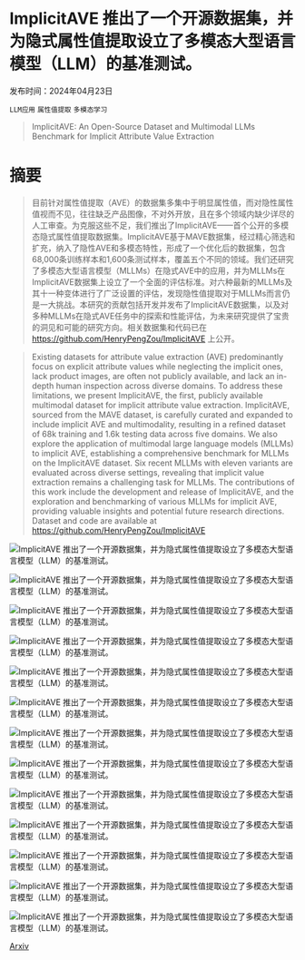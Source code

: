 # ImplicitAVE 推出了一个开源数据集，并为隐式属性值提取设立了多模态大型语言模型（LLM）的基准测试。

发布时间：2024年04月23日

`LLM应用` `属性值提取` `多模态学习`

> ImplicitAVE: An Open-Source Dataset and Multimodal LLMs Benchmark for Implicit Attribute Value Extraction

# 摘要

> 目前针对属性值提取（AVE）的数据集多集中于明显属性值，而对隐性属性值视而不见，往往缺乏产品图像，不对外开放，且在多个领域内缺少详尽的人工审查。为克服这些不足，我们推出了ImplicitAVE——首个公开的多模态隐式属性值提取数据集。ImplicitAVE基于MAVE数据集，经过精心筛选和扩充，纳入了隐性AVE和多模态特性，形成了一个优化后的数据集，包含68,000条训练样本和1,600条测试样本，覆盖五个不同的领域。我们还研究了多模态大型语言模型（MLLMs）在隐式AVE中的应用，并为MLLMs在ImplicitAVE数据集上设立了一个全面的评估标准。对六种最新的MLLMs及其十一种变体进行了广泛设置的评估，发现隐性值提取对于MLLMs而言仍是一大挑战。本研究的贡献包括开发并发布了ImplicitAVE数据集，以及对多种MLLMs在隐式AVE任务中的探索和性能评估，为未来研究提供了宝贵的洞见和可能的研究方向。相关数据集和代码已在 https://github.com/HenryPengZou/ImplicitAVE 上公开。

> Existing datasets for attribute value extraction (AVE) predominantly focus on explicit attribute values while neglecting the implicit ones, lack product images, are often not publicly available, and lack an in-depth human inspection across diverse domains. To address these limitations, we present ImplicitAVE, the first, publicly available multimodal dataset for implicit attribute value extraction. ImplicitAVE, sourced from the MAVE dataset, is carefully curated and expanded to include implicit AVE and multimodality, resulting in a refined dataset of 68k training and 1.6k testing data across five domains. We also explore the application of multimodal large language models (MLLMs) to implicit AVE, establishing a comprehensive benchmark for MLLMs on the ImplicitAVE dataset. Six recent MLLMs with eleven variants are evaluated across diverse settings, revealing that implicit value extraction remains a challenging task for MLLMs. The contributions of this work include the development and release of ImplicitAVE, and the exploration and benchmarking of various MLLMs for implicit AVE, providing valuable insights and potential future research directions. Dataset and code are available at https://github.com/HenryPengZou/ImplicitAVE

![ImplicitAVE 推出了一个开源数据集，并为隐式属性值提取设立了多模态大型语言模型（LLM）的基准测试。](../../..//opt/data/Projects/HuggingArxiv/paper_images/2404.15592/x1.png)

![ImplicitAVE 推出了一个开源数据集，并为隐式属性值提取设立了多模态大型语言模型（LLM）的基准测试。](../../..//opt/data/Projects/HuggingArxiv/paper_images/2404.15592/x2.png)

![ImplicitAVE 推出了一个开源数据集，并为隐式属性值提取设立了多模态大型语言模型（LLM）的基准测试。](../../..//opt/data/Projects/HuggingArxiv/paper_images/2404.15592/x3.png)

![ImplicitAVE 推出了一个开源数据集，并为隐式属性值提取设立了多模态大型语言模型（LLM）的基准测试。](../../..//opt/data/Projects/HuggingArxiv/paper_images/2404.15592/x4.png)

![ImplicitAVE 推出了一个开源数据集，并为隐式属性值提取设立了多模态大型语言模型（LLM）的基准测试。](../../..//opt/data/Projects/HuggingArxiv/paper_images/2404.15592/x5.png)

![ImplicitAVE 推出了一个开源数据集，并为隐式属性值提取设立了多模态大型语言模型（LLM）的基准测试。](../../..//opt/data/Projects/HuggingArxiv/paper_images/2404.15592/x6.png)

![ImplicitAVE 推出了一个开源数据集，并为隐式属性值提取设立了多模态大型语言模型（LLM）的基准测试。](../../..//opt/data/Projects/HuggingArxiv/paper_images/2404.15592/x7.png)

![ImplicitAVE 推出了一个开源数据集，并为隐式属性值提取设立了多模态大型语言模型（LLM）的基准测试。](../../..//opt/data/Projects/HuggingArxiv/paper_images/2404.15592/x8.png)

![ImplicitAVE 推出了一个开源数据集，并为隐式属性值提取设立了多模态大型语言模型（LLM）的基准测试。](../../..//opt/data/Projects/HuggingArxiv/paper_images/2404.15592/x9.png)

![ImplicitAVE 推出了一个开源数据集，并为隐式属性值提取设立了多模态大型语言模型（LLM）的基准测试。](../../..//opt/data/Projects/HuggingArxiv/paper_images/2404.15592/x10.png)

![ImplicitAVE 推出了一个开源数据集，并为隐式属性值提取设立了多模态大型语言模型（LLM）的基准测试。](../../..//opt/data/Projects/HuggingArxiv/paper_images/2404.15592/x11.png)

![ImplicitAVE 推出了一个开源数据集，并为隐式属性值提取设立了多模态大型语言模型（LLM）的基准测试。](../../..//opt/data/Projects/HuggingArxiv/paper_images/2404.15592/x12.png)

![ImplicitAVE 推出了一个开源数据集，并为隐式属性值提取设立了多模态大型语言模型（LLM）的基准测试。](../../..//opt/data/Projects/HuggingArxiv/paper_images/2404.15592/x13.png)

[Arxiv](https://arxiv.org/abs/2404.15592)